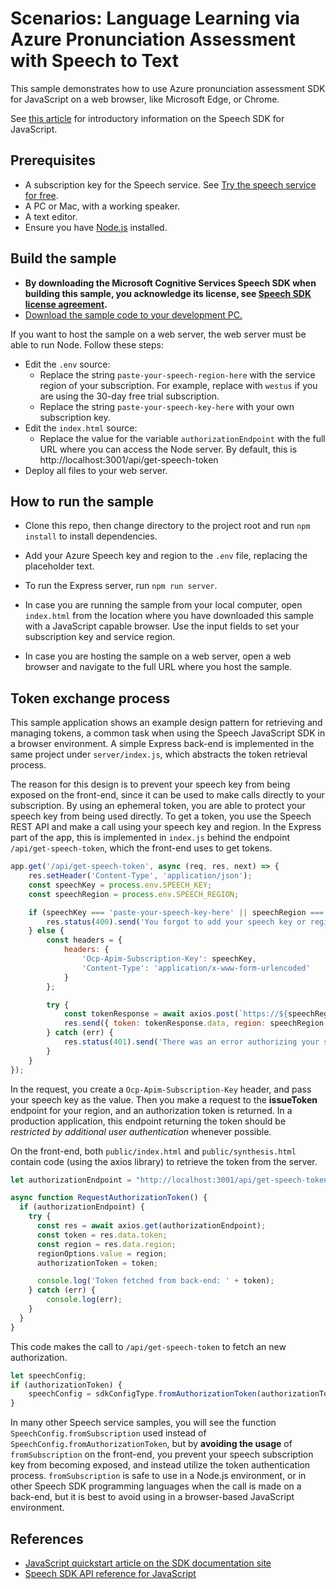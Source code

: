 # Scenarios: Language Learning via Azure Pronunciation Assessment with Speech to Text

This sample demonstrates how to use Azure pronunciation assessment SDK for JavaScript on a web browser, like Microsoft Edge, or Chrome.

See [this article](https://docs.microsoft.com/azure/cognitive-services/speech-service/quickstart-js-browser) for introductory information on the Speech SDK for JavaScript.

## Prerequisites

* A subscription key for the Speech service. See [Try the speech service for free](https://docs.microsoft.com/azure/cognitive-services/speech-service/get-started).
* A PC or Mac, with a working speaker.
* A text editor.
* Ensure you have [Node.js](https://nodejs.org/en/download/) installed.

## Build the sample

* **By downloading the Microsoft Cognitive Services Speech SDK when building this sample, you acknowledge its license, see [Speech SDK license agreement](https://aka.ms/csspeech/license).**
* [Download the sample code to your development PC.](/README.md#get-the-samples)

If you want to host the sample on a web server, the web server must be able to run Node. Follow these steps:

* Edit the `.env` source:
  * Replace the string `paste-your-speech-region-here` with the service region of your subscription.
    For example, replace with `westus` if you are using the 30-day free trial subscription.
  * Replace the string `paste-your-speech-key-here` with your own subscription key.
* Edit the `index.html` source:
  * Replace the value for the variable `authorizationEndpoint` with the full URL where you can access the Node server. By default, this is http://localhost:3001/api/get-speech-token
* Deploy all files to your web server.

## How to run the sample

* Clone this repo, then change directory to the project root and run `npm install` to install dependencies.
* Add your Azure Speech key and region to the `.env` file, replacing the placeholder text.
* To run the Express server, run `npm run server`.

* In case you are running the sample from your local computer, open `index.html` from the location where you have downloaded this sample with a JavaScript capable browser.
  Use the input fields to set your subscription key and service region.
* In case you are hosting the sample on a web server, open a web browser and navigate to the full URL where you host the sample.


## Token exchange process

This sample application shows an example design pattern for retrieving and managing tokens, a common task when using the Speech JavaScript SDK in a browser environment. A simple Express back-end is implemented in the same project under `server/index.js`, which abstracts the token retrieval process. 

The reason for this design is to prevent your speech key from being exposed on the front-end, since it can be used to make calls directly to your subscription. By using an ephemeral token, you are able to protect your speech key from being used directly. To get a token, you use the Speech REST API and make a call using your speech key and region. In the Express part of the app, this is implemented in `index.js` behind the endpoint `/api/get-speech-token`, which the front-end uses to get tokens. 

```javascript
app.get('/api/get-speech-token', async (req, res, next) => {
    res.setHeader('Content-Type', 'application/json');
    const speechKey = process.env.SPEECH_KEY;
    const speechRegion = process.env.SPEECH_REGION;

    if (speechKey === 'paste-your-speech-key-here' || speechRegion === 'paste-your-speech-region-here') {
        res.status(400).send('You forgot to add your speech key or region to the .env file.');
    } else {
        const headers = { 
            headers: {
                'Ocp-Apim-Subscription-Key': speechKey,
                'Content-Type': 'application/x-www-form-urlencoded'
            }
        };

        try {
            const tokenResponse = await axios.post(`https://${speechRegion}.api.cognitive.microsoft.com/sts/v1.0/issueToken`, null, headers);
            res.send({ token: tokenResponse.data, region: speechRegion });
        } catch (err) {
            res.status(401).send('There was an error authorizing your speech key.');
        }
    }
});
```

In the request, you create a `Ocp-Apim-Subscription-Key` header, and pass your speech key as the value. Then you make a request to the **issueToken** endpoint for your region, and an authorization token is returned. In a production application, this endpoint returning the token should be *restricted by additional user authentication* whenever possible. 

On the front-end, both `public/index.html` and `public/synthesis.html` contain code (using the axios library) to retrieve the token from the server. 

```javascript
let authorizationEndpoint = "http://localhost:3001/api/get-speech-token";

async function RequestAuthorizationToken() {
  if (authorizationEndpoint) {
    try {
      const res = await axios.get(authorizationEndpoint);
      const token = res.data.token;
      const region = res.data.region;
      regionOptions.value = region;
      authorizationToken = token;

      console.log('Token fetched from back-end: ' + token);
    } catch (err) {
        console.log(err);
    }
  }
}
```

This code makes the call to `/api/get-speech-token` to fetch an new authorization. 

```javascript
let speechConfig;
if (authorizationToken) {
    speechConfig = sdkConfigType.fromAuthorizationToken(authorizationToken, regionOptions.value);
} 
```

In many other Speech service samples, you will see the function `SpeechConfig.fromSubscription` used instead of `SpeechConfig.fromAuthorizationToken`, but by **avoiding the usage** of `fromSubscription` on the front-end, you prevent your speech subscription key from becoming exposed, and instead utilize the token authentication process. `fromSubscription` is safe to use in a Node.js environment, or in other Speech SDK programming languages when the call is made on a back-end, but it is best to avoid using in a browser-based JavaScript environment.

## References

* [JavaScript quickstart article on the SDK documentation site](https://docs.microsoft.com/azure/cognitive-services/speech-service/quickstart-js-browser)
* [Speech SDK API reference for JavaScript](https://aka.ms/csspeech/javascriptref)
